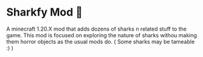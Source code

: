 # Sharkfy Mod 🦈
A minecraft 1.20.X mod that adds dozens of sharks n related stuff to the game. This mod is focused on exploring the nature of sharks withou making them horror objects as the usual mods do. ( Some sharks may be tameable :) )
